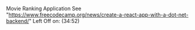 Movie Ranking Application
See "https://www.freecodecamp.org/news/create-a-react-app-with-a-dot-net-backend/"
Left Off on: (34:52)